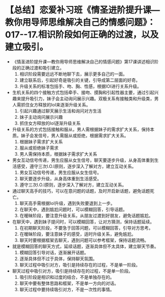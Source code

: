 # 【总结】恋爱补习班《情圣进阶提升课—教你用导师思维解决自己的情感问题》：017--17.相识阶段如何正确的过渡，以及建立吸引。

-   《情圣进阶提升课—教你用导师思维解决自己的情感问题》第17课讲述相识阶段的正确过渡和吸引建立。
    1.  相识阶段需要远远不断地聊下去，展示更多自己的一面。
    2.  建立联系后，引起好奇是吸引的关键，引导成第二层面的好奇。
    3.  升级关系的标准包括手、吻、胸、性感，根据IOI进行关系升级。
-   生机关系的四个接触方式包括牵手、接吻、摸胸和引起性器主要，通过引起兴趣来提升吸引力，妹子会主动询问展示兴趣。双极关系有接触类和升级类，男人需抓住女方释放的IoI来逐渐升级关系。
    1.  引起兴趣通过聊天展示生活和询问对方生活
    2.  妹子主动询问展示兴趣
    3.  抓住女方释放的IoI逐渐升级关系
-   升级关系的方式包括接触和服从，男人需根据妹子的需求扩大关系，保持本质。妹子会发信号，男人需服从或拒绝，根据需求扩大关系。
    1.  根据妹子需求扩大关系
    2.  服从或拒绝妹子需求
    3.  男人需保持本质，根据妹子需求扩大关系
-   男女互动信号传递，男生应服从女生信号，聊天要逐步升级，从身高体重到生活感受，遵守三次I.O.I原则，逐步深入了解对方，建立互动关系。
    1.  男女互动信号传递，男生应服从女生信号。
    2.  聊天要逐步升级，从身高体重到生活感受。
    3.  遵守三次I.O.I原则，逐步深入了解对方，建立互动关系。
-   通过聊天高手的技巧，可以在意问题的话题，及时开启新话题，避免话题死亡。
    1.  聊天高手需根据IoI升级，遇到失败要退到上一步。
    2.  在聊天中，遇到尴尬问题时，可以模糊回答，引导话题。
    3.  在暧昧阶段，要注意升级关系，从朋友过渡到好朋友，避免话题尴尬。
-   在聊天中，遇到妹子提问时，可以模糊回答，让对方猜测，保持话题延续。
    1.  在初期聊天阶段，不要急于回答问题，可以模糊回答，引导对方思考。
    2.  在暧昧阶段，要注意妹子的感受，适时升级关系，避免尴尬。
    3.  聊天时要根据框架去聊天，遇到问题可以参考框架，保持话题流畅。
-   就是模糊回答的聊天方式，延续话题，逐渐具体但不太具体，建立聊天节奏。
    1.  模糊回答引导对话，逐渐展开话题。
    2.  逐渐具体但不过于具体，保持聊天氛围。
    3.  聊天过程中吸引对方，吸引是持续存在的过程，不是单一阶段。
-   聊天过程中吸引对方，吸引是持续存在的过程，不是单一阶段。
    1.  吸引阶段是相识和过度的结合，不是单独存在的。
    2.  聊天中要有整体思路和框架，不是单一方向的对话。
    3.  聊天过程中要持续吸引对方，不是一次性的事情。